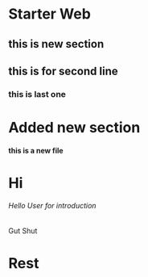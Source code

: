 # Starter Web

## this is new section

## this is for second line

### this is last one

# Added new section

#### this is a new file

# Hi 

###### Hello User for introduction

Gut
Shut
# Rest
